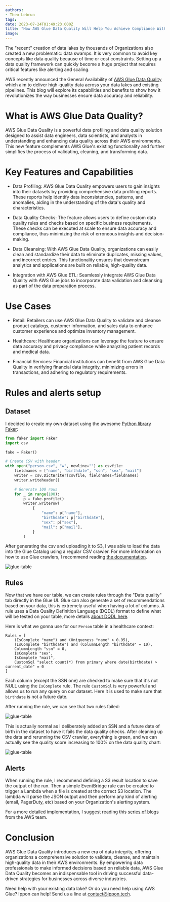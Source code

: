 ```yaml
---
authors:
- Theo Lebrun
tags:
date: 2023-07-24T01:49:23.000Z
title: "How AWS Glue Data Quality Will Help You Achieve Compliance With Confidence"
image: 
---
```


The "recent" creation of data lakes by thousands of Organizations also created a new problematic: data swamps. It is very common to avoid key concepts like data quality because of time or cost constraints. Setting up a data quality framework can quickly become a huge project that requires critical features like alerting and scaling.

AWS recently announced the General Availability of [AWS Glue Data Quality](https://aws.amazon.com/glue/features/data-quality/) which aim to deliver high-quality data across your data lakes and existing pipelines. This blog will explore its capabilities and benefits to show how it revolutionizes the way businesses ensure data accuracy and reliability.

# What is AWS Glue Data Quality?

AWS Glue Data Quality is a powerful data profiling and data quality solution designed to assist data engineers, data scientists, and analysts in understanding and enhancing data quality across their AWS environments. This new feature complements AWS Glue's existing functionality and further simplifies the process of validating, cleaning, and transforming data.

# Key Features and Capabilities

- Data Profiling: AWS Glue Data Quality empowers users to gain insights into their datasets by providing comprehensive data profiling reports. These reports help identify data inconsistencies, patterns, and anomalies, aiding in the understanding of the data's quality and characteristics.

- Data Quality Checks: The feature allows users to define custom data quality rules and checks based on specific business requirements. These checks can be executed at scale to ensure data accuracy and compliance, thus minimizing the risk of erroneous insights and decision-making.

- Data Cleansing: With AWS Glue Data Quality, organizations can easily clean and standardize their data to eliminate duplicates, missing values, and incorrect entries. This functionality ensures that downstream analytics and applications are built on reliable, high-quality data.

- Integration with AWS Glue ETL: Seamlessly integrate AWS Glue Data Quality with AWS Glue jobs to incorporate data validation and cleansing as part of the data preparation process.

# Use Cases

- Retail: Retailers can use AWS Glue Data Quality to validate and cleanse product catalogs, customer information, and sales data to enhance customer experience and optimize inventory management.

- Healthcare: Healthcare organizations can leverage the feature to ensure data accuracy and privacy compliance while analyzing patient records and medical data.

- Financial Services: Financial institutions can benefit from AWS Glue Data Quality in verifying financial data integrity, minimizing errors in transactions, and adhering to regulatory requirements.

# Rules and alerts setup

## Dataset

I decided to create my own dataset using the awesome [Python library Faker](https://faker.readthedocs.io/en/master/index.html):

```python
from faker import Faker
import csv

fake = Faker()

# Create CSV with header
with open("person.csv", "w", newline="") as csvfile:
    fieldnames = ["name", "birthdate", "ssn", "sex", "mail"]
    writer = csv.DictWriter(csvfile, fieldnames=fieldnames)
    writer.writeheader()

    # Generate 100 rows
    for _ in range(100):
        p = fake.profile()
        writer.writerow(
            {
                "name": p["name"],
                "birthdate": p["birthdate"],
                "sex": p["sex"],
                "mail": p["mail"],
            }
        )
```

After generating the csv and uploading it to S3, I was able to load the data into the Glue Catalog using a regular CSV crawler. For more information on how to use Glue crawlers, I recommend reading [the documentation](https://docs.aws.amazon.com/glue/latest/dg/add-crawler.html).

![glue-table](https://raw.githubusercontent.com/Falydoor/blog-usa/blog-glue/images/2023/07/aws-glue-table.png)

## Rules

Now that we have our table, we can create rules through the "Data quality" tab directly in the Glue UI. Glue can also generate a set of recommendations based on your data, this is extremely useful when having a lot of columns. A rule uses a Data Quality Definition Language (DQDL) format to define what will be tested on your table, more details [about DQDL here](https://docs.aws.amazon.com/glue/latest/dg/dqdl.html).

Here is what we gonna use for our `Person` table in a healthcare context:

```
Rules = [
    (IsComplete "name") and (Uniqueness "name" > 0.95),
    (IsComplete "birthdate") and (ColumnLength "birthdate" = 10),
    ColumnLength "ssn" = 0,
    IsComplete "sex",
    IsComplete "mail",
    CustomSql "select count(*) from primary where date(birthdate) > current_date" = 0
]
```

Each column (except the SSN one) are checked to make sure that it's not NULL using the `IsComplete` rule. The rule `CustomSql` is very powerful and allows us to run any query on our dataset. Here it is used to make sure that `birthdate` is not a future date.

After running the rule, we can see that two rules failed:

![glue-table](https://raw.githubusercontent.com/Falydoor/blog-usa/blog-glue/images/2023/07/aws-glue-rules.png)

This is actually normal as I deliberately added an SSN and a future date of birth in the dataset to have it fails the data quality checks. After cleaning up the data and rerunning the CSV crawler, everything is green, and we can actually see the quality score increasing to 100% on the data quality chart:

![glue-table](https://raw.githubusercontent.com/Falydoor/blog-usa/blog-glue/images/2023/07/aws-glue-chart.png)

## Alerts

When running the rule, I recommend defining a S3 result location to save the output of the run. Then a simple EventBridge rule can be created to trigger a Lambda when a file is created at the correct S3 location. The lambda will parse the JSON output and then perform any kind of alerting (email, PagerDuty, etc) based on your Organization's alerting system.

For a more detailed implementation, I suggest reading this [series of blogs](https://aws.amazon.com/blogs/big-data/getting-started-with-aws-glue-data-quality-from-the-aws-glue-data-catalog/) from the AWS team.

# Conclusion

AWS Glue Data Quality introduces a new era of data integrity, offering organizations a comprehensive solution to validate, cleanse, and maintain high-quality data in their AWS environments. By empowering data professionals to make informed decisions based on reliable data, AWS Glue Data Quality becomes an indispensable tool in driving successful data-driven strategies for businesses across diverse industries.

Need help with your existing data lake? Or do you need help using AWS Glue? Ippon can help! Send us a line at [contact@ippon.tech](mailto:contact@ippon.tech).
